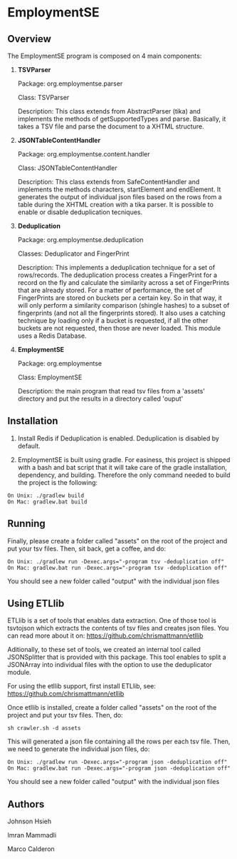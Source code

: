 EmploymentSE 
============

Overview
--------

The EmploymentSE program is composed on 4 main components:

1. **TSVParser**

    Package: org.employmentse.parser
    
    Class: TSVParser
    
    Description: This class extends from AbstractParser (tika) and implements the methods of getSupportedTypes and parse. Basically, it takes a TSV file and parse the document to a XHTML structure.

2. **JSONTableContentHandler**

    Package: org.employmentse.content.handler
    
    Class: JSONTableContentHandler
    
    Description: This class extends from SafeContentHandler and implements the methods characters, startElement and endElement. It generates the output of individual json files based on the rows from a table during the XHTML creation with a tika parser. It is possible to enable or disable deduplication tecniques.

3. **Deduplication**

    Package: org.employmentse.deduplication
    
    Classes: Deduplicator and FingerPrint
    
    Description: This implements a deduplication technique for a set of rows/records. The deduplication process creates a FingerPrint for a record on the fly and calculate the similarity across a set of FingerPrints that are already stored. For a matter of performance, the set of FingerPrints are stored on buckets per a certain key. So in that way, it will only perform a similarity comparison (shingle hashes) to a subset of fingerprints (and not all the fingerprints stored). It also uses a catching technique by loading only if a bucket is requested, if all the other buckets are not requested, then those are never loaded. This module uses a Redis Database.

4. **EmploymentSE**

    Package: org.employmentse
    
    Class: EmploymentSE
    
    Description: the main program that read tsv files from a 'assets' directory and put the results in a directory called 'ouput'



Installation
------------

1. Install Redis if Deduplication is enabled. Deduplication is disabled by default. 

2. EmploymentSE is built using gradle. For easiness, this project is shipped with a bash and bat script that it will take care of the gradle installation, dependency, and building. Therefore the only command needed to build the project is the following:

```
On Unix: ./gradlew build
On Mac: gradlew.bat build
```

Running
-------

Finally, please create a folder called "assets" on the root of the project and put your tsv files. Then, sit back, get a coffee, and do:

```
On Unix: ./gradlew run -Dexec.args="-program tsv -deduplication off"
On Mac: gradlew.bat run -Dexec.args="-program tsv -deduplication off"
```

You should see a new folder called "output" with the individual json files


Using ETLlib 
------------

ETLlib is a set of tools that enables data extraction. One of those tool is tsvtojson which extracts the contents of tsv files and creates json files. You can read more about it on: https://github.com/chrismattmann/etllib

Aditionally, to these set of tools, we created an internal tool called JSONSplitter that is provided with this package. This tool enables to split a JSONArray into individual files with the option to use the deduplicator module.

For using the etllib support, first install ETLlib, see:
https://github.com/chrismattmann/etllib

Once etllib is installed, create a folder called "assets" on the root of the project and put your tsv files. Then, do:

```
sh crawler.sh -d assets
```

This will generated a json file containing all the rows per each tsv file. Then, we need to generate the individual json files, do:

```
On Unix: ./gradlew run -Dexec.args="-program json -deduplication off"
On Mac: gradlew.bat run -Dexec.args="-program json -deduplication off"
```

You should see a new folder called "output" with the individual json files


Authors
-------

Johnson Hsieh

Imran Mammadli

Marco Calderon


